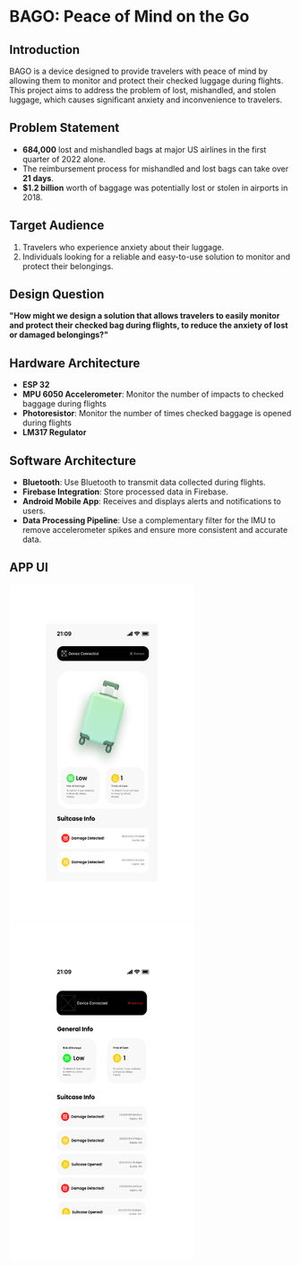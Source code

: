 # BAGO: Peace of Mind on the Go

## Introduction

BAGO is a device designed to provide travelers with peace of mind by allowing them to monitor and protect their checked luggage during flights. This project aims to address the problem of lost, mishandled, and stolen luggage, which causes significant anxiety and inconvenience to travelers.

## Problem Statement

- **684,000** lost and mishandled bags at major US airlines in the first quarter of 2022 alone.
- The reimbursement process for mishandled and lost bags can take over **21 days**.
- **$1.2 billion** worth of baggage was potentially lost or stolen in airports in 2018.

## Target Audience

1. Travelers who experience anxiety about their luggage.
2. Individuals looking for a reliable and easy-to-use solution to monitor and protect their belongings.

## Design Question

**"How might we design a solution that allows travelers to easily monitor and protect their checked bag during flights, to reduce the anxiety of lost or damaged belongings?"**

## Hardware Architecture

- **ESP 32**
- **MPU 6050 Accelerometer**: Monitor the number of impacts to checked baggage during flights
- **Photoresistor**: Monitor the number of times checked baggage is opened during flights
- **LM317 Regulator**

## Software Architecture

- **Bluetooth**: Use Bluetooth to transmit data collected during flights.
- **Firebase Integration**: Store processed data in Firebase.
- **Android Mobile App**: Receives and displays alerts and notifications to users.
- **Data Processing Pipeline**: Use a complementary filter for the IMU to remove accelerometer spikes and ensure more consistent and accurate data.

## APP UI
<img src="suitcase_image.png" width="330" height="600"> <img src="suitcase_image2.png" width="330" height="600">

